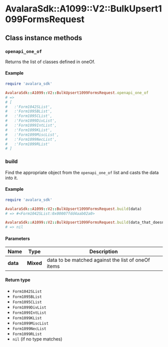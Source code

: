# AvalaraSdk::A1099::V2::BulkUpsert1099FormsRequest

## Class instance methods

### `openapi_one_of`

Returns the list of classes defined in oneOf.

#### Example

```ruby
require 'avalara_sdk'

AvalaraSdk::A1099::V2::BulkUpsert1099FormsRequest.openapi_one_of
# =>
# [
#   :'Form1042SList',
#   :'Form1095BList',
#   :'Form1095CList',
#   :'Form1099DivList',
#   :'Form1099IntList',
#   :'Form1099KList',
#   :'Form1099MiscList',
#   :'Form1099NecList',
#   :'Form1099RList'
# ]
```

### build

Find the appropriate object from the `openapi_one_of` list and casts the data into it.

#### Example

```ruby
require 'avalara_sdk'

AvalaraSdk::A1099::V2::BulkUpsert1099FormsRequest.build(data)
# => #<Form1042SList:0x00007fdd4aab02a0>

AvalaraSdk::A1099::V2::BulkUpsert1099FormsRequest.build(data_that_doesnt_match)
# => nil
```

#### Parameters

| Name | Type | Description |
| ---- | ---- | ----------- |
| **data** | **Mixed** | data to be matched against the list of oneOf items |

#### Return type

- `Form1042SList`
- `Form1095BList`
- `Form1095CList`
- `Form1099DivList`
- `Form1099IntList`
- `Form1099KList`
- `Form1099MiscList`
- `Form1099NecList`
- `Form1099RList`
- `nil` (if no type matches)

